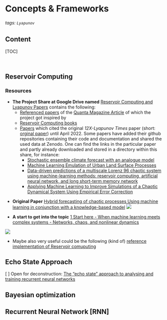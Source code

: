 # Concepts & Frameworks

###### tags: `Lyapunov`

## Content
[TOC]

&nbsp; 

## Reservoir Computing
### Resources
- **The Project Share at Google Drive named** [Reservoir Computing and Lyapunov Papers](https://drive.google.com/drive/folders/1k8CK4sZdLH_wBURhgpL9KALrrVdhGjbQ?usp=sharing) contains the following:
  * [Referenced papers](https://drive.google.com/drive/folders/1TiNeHFyYzE4GM_c3pWGFj6iFEGDmh_1F?usp=sharing) of the [Quanta Magazine Article](https://www.quantamagazine.org/machine-learnings-amazing-ability-to-predict-chaos-20180418/) of which the project got inspired  by  
  * [Reservoir Computing books](https://drive.google.com/drive/folders/1KjsVNSTHzqYjPzX4l_9fDCL8IwwKsoJj?usp=sharing)
  * [Papers](https://drive.google.com/drive/folders/1sTSDBxfW_rJ-CRqvDRx-ehzndIQ6ORbK?usp=sharing) which cited the original *12X-Lyapunov Times* paper (short: [orginal paper](https://drive.google.com/open?id=1AkVMKwpyp6LLu3-jyaQMLp8KPVgKuEgb&authuser=matthias.frenzl%40gmail.com&usp=drive_fs)) until April 2022. 
Some papers have added their github repositories containing their code and documentation and shared the used data at Zenodo. One can find the links in the particular paper and partly already downloaded and stored in a directory within this share, for instance:   
    * [Stochastic ensemble climate forecast with an analogue model](https://drive.google.com/drive/folders/16vZgIEJMNFCo-7YqbwcsJLOJWpbqQaMk?usp=sharing)
    * [Machine Learning Emulation of Urban Land Surface Processes](https://drive.google.com/drive/folders/17-ZVWbmnbI99x7HqhLv3-q-La6O7uQA7?usp=sharing)
    * [Data-driven predictions of a multiscale Lorenz 96 chaotic system
using machine-learning methods: reservoir computing, artificial
neural network, and long short-term memory network](https://drive.google.com/drive/folders/176W3693wfgYKQqTRpxPB37W5aaHoPF3r?usp=sharing)
    * [Applying Machine Learning to Improve Simulations of a
Chaotic Dynamical System Using Empirical Error
Correction](https://drive.google.com/drive/folders/16YYqqmd_R7qVpN9ZROX3NqQ1KTl7mfR2?usp=sharing)
 * **Original Paper** [Hybrid forecasting of chaotic processes Using machine learning in conjunction with a knowledge-based model](https://drive.google.com/open?id=1AkVMKwpyp6LLu3-jyaQMLp8KPVgKuEgb&authuser=matthias.frenzl%40gmail.com&usp=drive_fs)
![](https://hackmd.io/_uploads/HJQN4ZHUq.png)


  * **A start to get into the topic** [1 Start here -  When machine learning meets complex systems - Networks, chaos, and nonlinear dynamics](https://drive.google.com/file/d/19GQTl6J7zLEYXzGBaBWzmbKZXHOhFDzp/view?usp=sharing)

![](https://hackmd.io/_uploads/B1HBH-S89.png)


* Maybe also very useful could be the following (kind of) [reference implementation of Reservoir comuputing](https://drive.google.com/drive/folders/16w-Ft6alYtYL0GJw59R6NJQfCnXngfCt?usp=sharing)

## Echo State Approach
[ ] Open for deconstruction: [The “echo state” approach to analysing and training recurrent neural networks](https://drive.google.com/file/d/1-2zf47O9JLtJ8zEUUQK-IQ2eXgbS-ZZ4/view?usp=sharing)
## Bayesian optimization

## Recurrent Neural Network [RNN]

